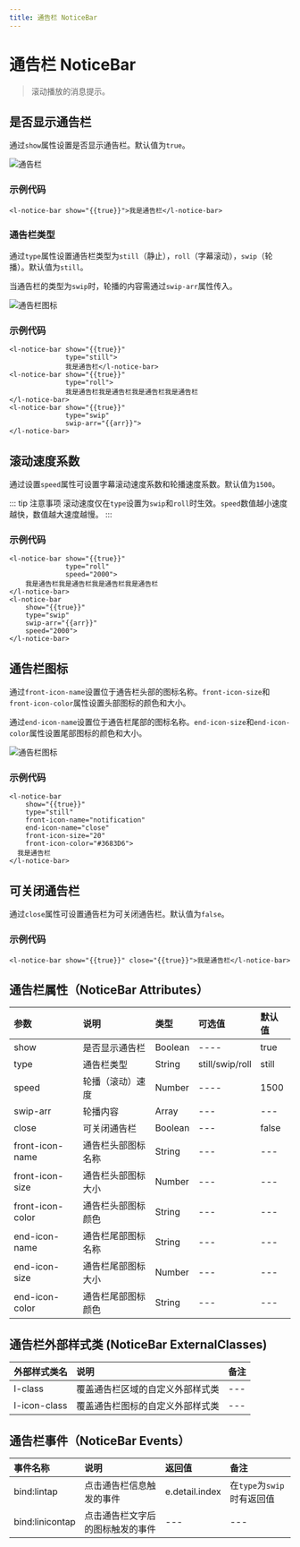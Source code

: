 ```yaml
---
title: 通告栏 NoticeBar
---
```


# <H2Icon/> 通告栏 NoticeBar

> 滚动播放的消息提示。

## 是否显示通告栏

通过`show`属性设置是否显示通告栏。默认值为`true`。

<img-wrapper>
<img src="/screenshots/notice-bar/show.png" alt="通告栏"/>
</img-wrapper>

### 示例代码

```wxml
<l-notice-bar show="{{true}}">我是通告栏</l-notice-bar>
```

### 通告栏类型

通过`type`属性设置通告栏类型为`still`（静止），`roll`（字幕滚动），`swip`（轮播）。默认值为`still`。

当通告栏的类型为`swip`时，轮播的内容需通过`swip-arr`属性传入。

<img-wrapper>
<img src="/screenshots/notice-bar/type.png" alt="通告栏图标"/>
</img-wrapper>

### 示例代码

```wxml
<l-notice-bar show="{{true}}" 
              type="still">
              我是通告栏</l-notice-bar>
<l-notice-bar show="{{true}}" 
              type="roll">
              我是通告栏我是通告栏我是通告栏我是通告栏
</l-notice-bar>
<l-notice-bar show="{{true}}" 
              type="swip" 
              swip-arr="{{arr}}">
</l-notice-bar>
```

## 滚动速度系数

通过设置`speed`属性可设置字幕滚动速度系数和轮播速度系数。默认值为`1500`。

::: tip 注意事项
滚动速度仅在`type`设置为`swip`和`roll`时生效。`speed`数值越小速度越快，数值越大速度越慢。
:::

### 示例代码

```wxml
<l-notice-bar show="{{true}}" 
              type="roll" 
              speed="2000">
    我是通告栏我是通告栏我是通告栏我是通告栏
</l-notice-bar>
<l-notice-bar 
    show="{{true}}" 
    type="swip" 
    swip-arr="{{arr}}" 
    speed="2000">
</l-notice-bar>
```

## 通告栏图标

通过`front-icon-name`设置位于通告栏头部的图标名称。`front-icon-size`和`front-icon-color`属性设置头部图标的颜色和大小。

通过`end-icon-name`设置位于通告栏尾部的图标名称。`end-icon-size`和`end-icon-color`属性设置尾部图标的颜色和大小。

<img-wrapper>
<img src="/screenshots/notice-bar/icon.png" alt="通告栏图标"/>
</img-wrapper>

### 示例代码

```wxml
<l-notice-bar 
    show="{{true}}" 
    type="still" 
    front-icon-name="notification" 
    end-icon-name="close" 
    front-icon-size="20"
    front-icon-color="#3683D6"> 
  我是通告栏
</l-notice-bar>
```

## 可关闭通告栏

通过`close`属性可设置通告栏为可关闭通告栏。默认值为`false`。

### 示例代码

```wxml
<l-notice-bar show="{{true}}" close="{{true}}">我是通告栏</l-notice-bar>
```


## 通告栏属性（NoticeBar Attributes）

| 参数   | 说明 | 类型 | 可选值 | 默认值 |  
|:----|:----|:----|:----|:----|
| show | 是否显示通告栏 | Boolean | ---- | true |
| type | 通告栏类型 | String | still/swip/roll | still |
| speed | 轮播（滚动）速度 | Number | ---- | 1500 |
| swip-arr | 轮播内容 | Array | --- | --- |
| close | 可关闭通告栏 | Boolean | --- | false |
| front-icon-name | 通告栏头部图标名称 | String | --- | --- |
| front-icon-size | 通告栏头部图标大小 | Number | --- | --- |
| front-icon-color | 通告栏头部图标颜色 | String | --- | --- |
| end-icon-name | 通告栏尾部图标名称 | String | --- | --- |
| end-icon-size | 通告栏尾部图标大小 | Number | --- | --- |
| end-icon-color | 通告栏尾部图标颜色 | String | --- | --- |

## 通告栏外部样式类 (NoticeBar ExternalClasses)

| 外部样式类名    | 说明    | 备注 |
|:----|:----|:----|
| l-class | 覆盖通告栏区域的自定义外部样式类 | --- | 
| l-icon-class | 覆盖通告栏图标的自定义外部样式类 | --- | 

## 通告栏事件（NoticeBar Events）
 
| 事件名称   | 说明   | 返回值   | 备注   | 
|:----|:----|:----|:----|
| bind:lintap | 点击通告栏信息触发的事件 | e.detail.index | 在`type`为`swip`时有返回值 |
| bind:linicontap | 点击通告栏文字后的图标触发的事件 | --- | --- |

<RightMenu />
